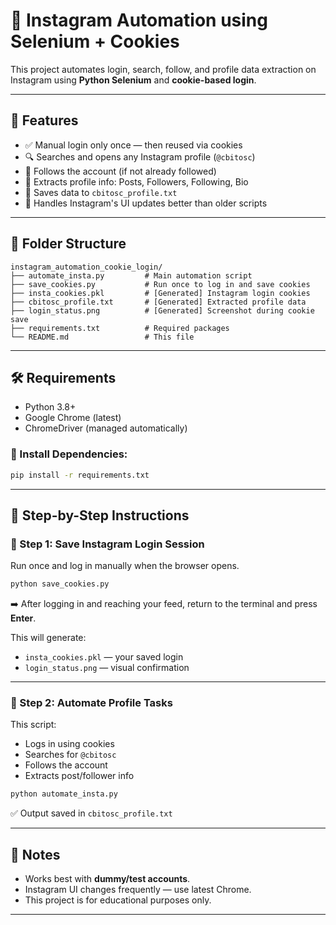 # 📸 Instagram Automation using Selenium + Cookies

This project automates login, search, follow, and profile data extraction on Instagram using **Python Selenium** and **cookie-based login**.

---

## 🚀 Features

- ✅ Manual login only once — then reused via cookies
- 🔍 Searches and opens any Instagram profile (`@cbitosc`)
- 🤝 Follows the account (if not already followed)
- 📄 Extracts profile info: Posts, Followers, Following, Bio
- 💾 Saves data to `cbitosc_profile.txt`
- 🧠 Handles Instagram's UI updates better than older scripts

---

## 📁 Folder Structure

```
instagram_automation_cookie_login/
├── automate_insta.py         # Main automation script
├── save_cookies.py           # Run once to log in and save cookies
├── insta_cookies.pkl         # [Generated] Instagram login cookies
├── cbitosc_profile.txt       # [Generated] Extracted profile data
├── login_status.png          # [Generated] Screenshot during cookie save
├── requirements.txt          # Required packages
└── README.md                 # This file
```

---

## 🛠 Requirements

- Python 3.8+
- Google Chrome (latest)
- ChromeDriver (managed automatically)

### 🔧 Install Dependencies:
```bash
pip install -r requirements.txt
```

---

## 🧪 Step-by-Step Instructions

### 🔐 Step 1: Save Instagram Login Session
Run once and log in manually when the browser opens.

```bash
python save_cookies.py
```

➡️ After logging in and reaching your feed, return to the terminal and press **Enter**.

This will generate:
- `insta_cookies.pkl` — your saved login
- `login_status.png` — visual confirmation

---

### 🤖 Step 2: Automate Profile Tasks
This script:
- Logs in using cookies
- Searches for `@cbitosc`
- Follows the account
- Extracts post/follower info

```bash
python automate_insta.py
```

✅ Output saved in `cbitosc_profile.txt`

---

## 📌 Notes

- Works best with **dummy/test accounts**.
- Instagram UI changes frequently — use latest Chrome.
- This project is for educational purposes only.

---

